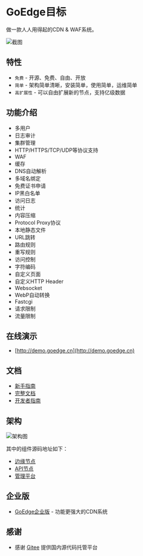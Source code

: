 # GoEdge目标
做一款人人用得起的CDN & WAF系统。

![截图](doc/screenshot.png)

## 特性
* `免费` - 开源、免费、自由、开放
* `简单` - 架构简单清晰，安装简单，使用简单，运维简单
* `高扩展性` - 可以自由扩展新的节点，支持亿级数据

## 功能介绍
* 多用户
* 日志审计
* 集群管理
* HTTP/HTTPS/TCP/UDP等协议支持
* WAF
* 缓存
* DNS自动解析
* 多域名绑定
* 免费证书申请
* IP黑白名单
* 访问日志
* 统计
* 内容压缩
* Protocol Proxy协议
* 本地静态文件
* URL跳转
* 路由规则
* 重写规则
* 访问控制
* 字符编码
* 自定义页面
* 自定义HTTP Header
* Websocket
* WebP自动转换
* Fastcgi
* 请求限制
* 流量限制

## 在线演示
* [http://demo.goedge.cn](http://demo.goedge.cn)

## 文档
* [新手指南](https://goedge.cn/docs/QuickStart/Index.md)
* [完整文档](https://goedge.cn/docs)
* [开发者指南](https://goedge.cn/docs/Developer/Build.md)

## 架构
![架构图](doc/architect-zh.png)

其中的组件源码地址如下：
* [边缘节点](https://github.com/TeaOSLab/EdgeNode)
* [API节点](https://github.com/Sh1n3zZ/CMemoriesAPI)
* [管理平台](https://github.com/Sh1n3zZ/CloudMemories)

## 企业版
* [GoEdge企业版](https://goedge.cn/commercial) - 功能更强大的CDN系统

## 感谢
* 感谢 [Gitee](https://gitee.com/) 提供国内源代码托管平台